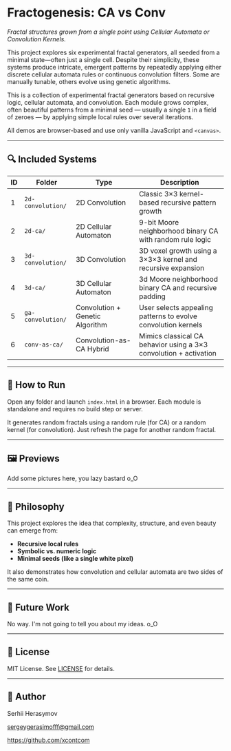 # **Fractogenesis: CA vs Conv**
*Fractal structures grown from a single point using Cellular Automata or Convolution Kernels.*

This project explores six experimental fractal generators, all seeded from a minimal state—often just a single cell. Despite their simplicity, these systems produce intricate, emergent patterns by repeatedly applying either discrete cellular automata rules or continuous convolution filters. Some are manually tunable, others evolve using genetic algorithms.

This is a collection of experimental fractal generators based on recursive logic, cellular automata, and convolution. Each module grows complex, often beautiful patterns from a minimal seed — usually a single `1` in a field of zeroes — by applying simple local rules over several iterations.

All demos are browser-based and use only vanilla JavaScript and `<canvas>`.

---

## 🔍 Included Systems

| ID | Folder | Type | Description |
|----|--------|------|-------------|
| 1  | `2d-convolution/`     | 2D Convolution             | Classic 3×3 kernel-based recursive pattern growth |
| 2  | `2d-ca/`              | 2D Cellular Automaton      | 9-bit Moore neighborhood binary CA with random rule logic |
| 3  | `3d-convolution/`     | 3D Convolution             | 3D voxel growth using a 3×3×3 kernel and recursive expansion |
| 4  | `3d-ca/`              | 3D Cellular Automaton      | 3d Moore neighborhood binary CA and recursive padding |
| 5  | `ga-convolution/`     | Convolution + Genetic Algorithm | User selects appealing patterns to evolve convolution kernels |
| 6  | `conv-as-ca/`         | Convolution-as-CA Hybrid   | Mimics classical CA behavior using a 3×3 convolution + activation |

---

## 🚀 How to Run

Open any folder and launch `index.html` in a browser. Each module is standalone and requires no build step or server.

It generates random fractals using a random rule (for CA) or a random kernel (for convolution). Just refresh the page for another random fractal.

---

## 🖼️ Previews

Add some pictures here, you lazy bastard o_O

---

## 🧠 Philosophy

This project explores the idea that complexity, structure, and even beauty can emerge from:
- **Recursive local rules**
- **Symbolic vs. numeric logic**
- **Minimal seeds (like a single white pixel)**

It also demonstrates how convolution and cellular automata are two sides of the same coin.

---

## 🧪 Future Work

No way. I'm not going to tell you about my ideas. o_O

---

## 📄 License

MIT License. See [LICENSE](LICENSE) for details.

---

## 👤 Author

Serhii Herasymov  

sergeygerasimofff@gmail.com  

https://github.com/xcontcom
